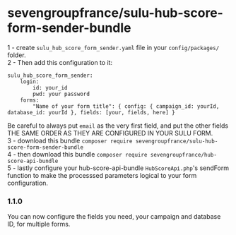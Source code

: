 # sevengroupfrance/sulu-hub-score-form-sender-bundle

1 - create `sulu_hub_score_form_sender.yaml` file in your `config/packages/` folder.\
2 - Then add this configuration to it:
```
sulu_hub_score_form_sender:
    login:
        id: your_id
        pwd: your password
    forms:
        "Name of your form title": { config: { campaign_id: yourId, database_id: yourId }, fields: [your, fields, here] }
```
Be careful to always put `email` as the very first field, and put the other fields THE SAME ORDER AS THEY ARE CONFIGURED IN YOUR SULU FORM.\
3 - download this bundle `composer require sevengroupfrance/sulu-hub-score-form-sender-bundle`\
4 - then download this bundle `composer require sevengroupfrance/hub-score-api-bundle`\
5 - lastly configure your hub-score-api-bundle `HubScoreApi.php`'s sendForm function to make the processsed parameters logical to your form configuration.

### 1.1.0
You can now configure the fields you need, your campaign and database ID, for multiple forms.
